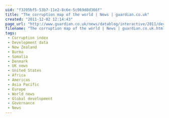 ```yaml
---
uid: "f3205bf5-53b7-11e2-8c6e-5c969d8d366f"
title: "The corruption map of the world | News | guardian.co.uk"
created: "2011-12-02 12:14:43"
page_url: "http://www.guardian.co.uk/news/datablog/interactive/2011/dec/01/world-corruption-index-transparency-international-map"
filename: "The corruption map of the world | News | guardian.co.uk.html"
tags: 
 - Corruption index
 - Development data
 - New Zealand
 - Burma
 - Somalia
 - Denmark
 - UK news
 - United States
 - Africa
 - Americas
 - Asia Pacific
 - Europe
 - World news
 - Global development
 - Governance
 - News
---
```

